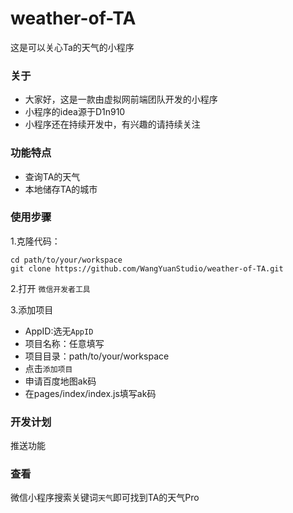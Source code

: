 # weather-of-TA
这是可以关心Ta的天气的小程序

### 关于

- 大家好，这是一款由虚拟网前端团队开发的小程序
- 小程序的idea源于D1n910
- 小程序还在持续开发中，有兴趣的请持续关注

### 功能特点

- 查询TA的天气
- 本地储存TA的城市

### 使用步骤

1.克隆代码：

    cd path/to/your/workspace
    git clone https://github.com/WangYuanStudio/weather-of-TA.git
    

2.打开 `微信开发者工具`

3.添加项目
- AppID:选无`AppID`
- 项目名称：任意填写
- 项目目录：path/to/your/workspace
- 点击`添加项目`
- 申请百度地图ak码
- 在pages/index/index.js填写ak码

### 开发计划

推送功能


### 查看
 微信小程序搜索关键词`天气`即可找到TA的天气Pro
 

